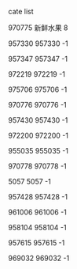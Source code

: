 cate list

970775 新鲜水果 8

957330 957330 -1

957347 957347 -1

972219 972219 -1

975706 975706 -1

970776 970776 -1

957430 957430 -1

972200 972200 -1

955035 955035 -1

970778 970778 -1

5057 5057 -1

957428 957428 -1

961006 961006 -1

958104 958104 -1

957615 957615 -1

969032 969032 -1

